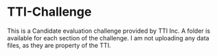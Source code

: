 # TTI-Challenge

This is a Candidate evaluation challenge provided by TTI Inc. A folder is available for each section of the challenge. I am not uploading any data files, as they are property of the TTI. 

